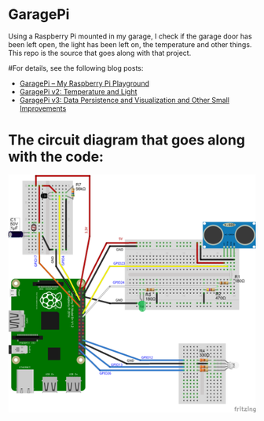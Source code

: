 GaragePi
========

Using a Raspberry Pi mounted in my garage, I check if the garage door has been left open, the light has been left on, the temperature and other things.  This repo is the source that goes along with that project.

#For details, see the following blog posts:

* [GaragePi – My Raspberry Pi Playground](http://www.wrightfully.com/garagepi-my-raspberry-pi-playground/)
* [GaragePi v2: Temperature and Light](http://www.wrightfully.com/garagepi-v2-temperature-and-light/)
* [GaragePi v3: Data Persistence and Visualization and Other Small Improvements](http://www.wrightfully.com/garagepi-v3-data-persistence-and-visualization-and-other-small-improvements/)

# The circuit diagram that goes along with the code:

![](GaragePi_logicCircuits.png)
